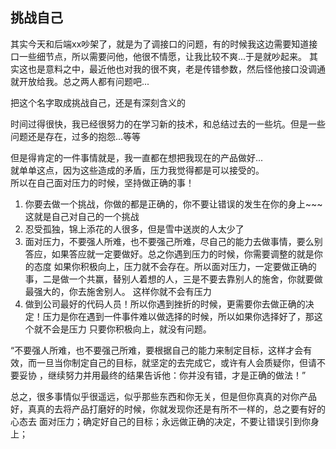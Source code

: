## 挑战自己

其实今天和后端xx吵架了，就是为了调接口的问题，有的时候我这边需要知道接口一些细节点，所以需要问他，他很不情愿，让我比较不爽...于是就吵起来。
其实这也是意料之中，最近他也对我的很不爽，老是传错参数，然后怪他接口没调通就开放给我。总之两人都有问题吧...  

把这个名字取成挑战自己，还是有深刻含义的  

时间过得很快，我已经很努力的在学习新的技术，和总结过去的一些坑。但是一些问题还是存在，过多的抱怨...等等  

但是得肯定的一件事情就是，我一直都在想把我现在的产品做好...  
就单单这点，因为这些造成的矛盾，压力我觉得都是可以接受的。  
所以在自己面对压力的时候，坚持做正确的事！  
1. 你要去做一个挑战，你做的都是正确的，你不要让错误的发生在你的身上~~~这就是自己对自己的一个挑战
2. 忍受孤独，锦上添花的人很多，但是雪中送炭的人太少了  
3. 面对压力，不要强人所难，也不要强己所难，尽自己的能力去做事情，要么别答应，如果答应就一定要做好。总之你遇到压力的时候，你需要调整的就是你的态度
如果你积极向上，压力就不会存在。所以面对压力，一定要做正确的事，二是做一个共赢，替别人着想的人，三是不要去靠别人的施舍，你就要做最强大的，你去施舍别人。
这样你就不会有压力   
4. 做到公司最好的代码人员！所以你遇到挫折的时候，更需要你去做正确的决定！压力是你在遇到一件事件难以做选择的时候，所以如果你选择好了，那这个就不会是压力
只要你积极向上，就没有问题。

“不要强人所难，也不要强己所难，要根据自己的能力来制定目标，这样才会有效，而一旦当你制定自己的目标，就坚定的去完成它，或许有人会质疑你，但请不要妥协
，继续努力并用最终的结果告诉他：你并没有错，才是正确的做法！”

总之，很多事情似乎很遥远，似乎那些东西和你无关，但是但你真真的对你产品好，真真的去将产品打磨好的时候，你就发现你还是有所不一样的，总之要有好的心态去
面对压力；确定好自己的目标；永远做正确的决定，不要让错误引到你身上；